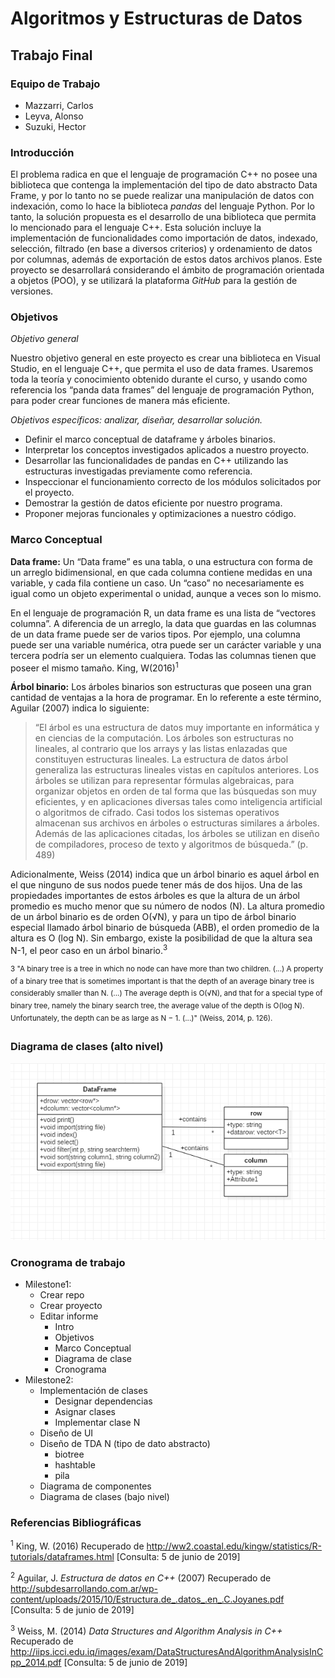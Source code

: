 Algoritmos y Estructuras de Datos
================================

Trabajo Final
-------------

### Equipo de Trabajo
* Mazzarri, Carlos
* Leyva, Alonso
* Suzuki, Hector

### Introducción

El problema radica en que el lenguaje de programación C++ no posee una biblioteca que contenga la implementación del tipo de dato abstracto Data Frame, y por lo tanto no se puede realizar una manipulación de datos con indexación, como lo hace la biblioteca _pandas_ del lenguaje Python. Por lo tanto, la solución propuesta es el desarrollo de una biblioteca que permita lo mencionado para el lenguaje C++. Esta solución incluye la implementación de funcionalidades como importación de datos, indexado, selección, filtrado (en base a diversos criterios) y ordenamiento de datos por columnas, además de exportación de estos datos archivos planos. Este proyecto se desarrollará considerando el ámbito de programación orientada a objetos (POO), y se utilizará la plataforma _GitHub_ para la gestión de versiones.

### Objetivos

_Objetivo general_

Nuestro objetivo general en este proyecto es crear una biblioteca en Visual Studio, en el lenguaje C++, que permita el uso de data frames. Usaremos toda la teoría y conocimiento obtenido durante el curso, y usando como referencia los “panda data frames” del lenguaje de programación Python, para poder crear funciones de manera más eficiente.


_Objetivos específicos: analizar, diseñar, desarrollar solución._

- Definir el marco conceptual de dataframe y árboles binarios.
- Interpretar los conceptos investigados aplicados a nuestro proyecto.
- Desarrollar las funcionalidades de pandas en C++ utilizando las estructuras investigadas previamente como referencia.
- Inspeccionar el funcionamiento correcto de los módulos solicitados por el proyecto.
- Demostrar la gestión de datos eficiente por nuestro programa.
- Proponer mejoras funcionales y optimizaciones a nuestro código. 

### Marco Conceptual

**Data frame:**
Un “Data frame” es una tabla, o una estructura con forma de un arreglo bidimensional, en que cada columna contiene medidas en una variable, y cada fila contiene un caso. Un “caso” no necesariamente es igual como un objeto experimental o unidad, aunque a veces son lo mismo. 

En el lenguaje de programación R, un data frame es una lista de “vectores columna”. A diferencia de un arreglo, la data que guardas en las columnas de un data frame puede ser de varios tipos. Por ejemplo, una columna puede ser una variable numérica, otra puede ser un carácter variable y una tercera podría ser un elemento cualquiera. Todas las columnas tienen que poseer el mismo tamaño. King, W(2016)<sup>1</sup>

**Árbol binario:**
Los árboles binarios son estructuras que poseen una gran cantidad de ventajas a la hora de programar. En lo referente a este término, Aguilar (2007) indica lo siguiente:

>“El árbol es una estructura de datos muy importante en informática y en ciencias de     la computación. Los árboles son estructuras no    lineales, al contrario que los arrays     y las listas enlazadas que constituyen estructuras lineales. La estructura de datos            árbol    generaliza las estructuras lineales vistas en capítulos anteriores. Los árboles se utilizan para representar fórmulas          algebraicas, para   organizar objetos en orden de tal forma que las búsquedas son muy eficientes, y en aplicaciones diversas tales      como inteligencia    artificial o algoritmos de cifrado. Casi todos los sistemas operativos almacenan sus archivos en árboles o          estructuras similares a    árboles. Además de las aplicaciones citadas, los árboles se utilizan en diseño de compiladores, proceso de    texto y algoritmos de    búsqueda.” (p. 489)

Adicionalmente, Weiss (2014) indica que un árbol binario es aquel árbol en el que ninguno de sus nodos puede tener más de dos hijos. Una de las propiedades importantes de estos árboles es que la altura de un árbol promedio es mucho menor que su número de nodos (N). La altura promedio de un árbol binario es de orden O(√N), y para un tipo de árbol binario especial llamado árbol binario de búsqueda (ABB), el orden promedio de la altura es O (log N). Sin embargo, existe la posibilidad de que la altura sea N-1, el peor caso en un árbol binario.<sup>3</sup>

<sup>3 "A binary tree is a tree in which no node can have more than two children. (...)
A property of a binary tree that is sometimes important is that the depth of an average
binary tree is considerably smaller than N. (...) The average depth is
O(√N), and that for a special type of binary tree, namely the binary search tree, the average
value of the depth is O(log N). Unfortunately, the depth can be as large as N − 1. (...)" (Weiss, 2014, p. 126).</sup>

### Diagrama de clases (alto nivel)

![DiagClase](DiagramadeClaseAltoNivel.PNG)

### Cronograma de trabajo

- Milestone1:
  - Crear repo
  - Crear proyecto
  - Editar informe
    - Intro
    - Objetivos
    - Marco Conceptual
    - Diagrama de clase
    - Cronograma
- Milestone2:
  - Implementación de clases
    - Designar dependencias
    - Asignar clases
    - Implementar clase N
  - Diseño de UI
  - Diseño de TDA N (tipo de dato abstracto)
    - biotree
    - hashtable
    - pila
  - Diagrama de componentes
  - Diagrama de clases (bajo nivel)
  
### Referencias Bibliográficas

<sup>1</sup> King, W. (2016) Recuperado de http://ww2.coastal.edu/kingw/statistics/R-tutorials/dataframes.html [Consulta: 5 de junio de 2019]

<sup>2</sup> Aguilar, J. _Estructura de datos en C++_ (2007) Recuperado de http://subdesarrollando.com.ar/wp-content/uploads/2015/10/Estructura.de_.datos_.en_.C.Joyanes.pdf [Consulta: 5 de junio de 2019]

<sup>3</sup> Weiss, M. (2014) _Data Structures and Algorithm Analysis in C++_ Recuperado de http://iips.icci.edu.iq/images/exam/DataStructuresAndAlgorithmAnalysisInCpp_2014.pdf [Consulta: 5 de junio de 2019]

